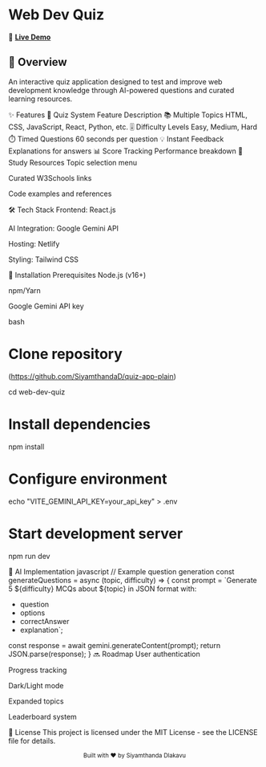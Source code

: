 # Web Dev Quiz

🔗 **[Live Demo](https://web-quizv1.netlify.app/study)**

## 📝 Overview

An interactive quiz application designed to test and improve web development knowledge through AI-powered questions and curated learning resources.

✨ Features
🧠 Quiz System
Feature	Description
📚 Multiple Topics	HTML, CSS, JavaScript, React, Python, etc.
🎚️ Difficulty Levels	Easy, Medium, Hard
⏱️ Timed Questions	60 seconds per question
💡 Instant Feedback	Explanations for answers
📊 Score Tracking	Performance breakdown
📖 Study Resources
Topic selection menu

Curated W3Schools links

Code examples and references

🛠️ Tech Stack
Frontend: React.js

AI Integration: Google Gemini API

Hosting: Netlify

Styling: Tailwind CSS

🚀 Installation
Prerequisites
Node.js (v16+)

npm/Yarn

Google Gemini API key

bash
# Clone repository
(https://github.com/SiyamthandaD/quiz-app-plain)

cd web-dev-quiz

# Install dependencies
npm install

# Configure environment
echo "VITE_GEMINI_API_KEY=your_api_key" > .env

# Start development server
npm run dev

🤖 AI Implementation
javascript
// Example question generation
const generateQuestions = async (topic, difficulty) => {
  const prompt = `Generate 5 ${difficulty} MCQs about ${topic} in JSON format with:
  - question
  - options
  - correctAnswer
  - explanation`;
  
  const response = await gemini.generateContent(prompt);
  return JSON.parse(response);
}
🔜 Roadmap
User authentication

Progress tracking

Dark/Light mode

Expanded topics

Leaderboard system

📄 License
This project is licensed under the MIT License - see the LICENSE file for details.

<div align="center"> <sub>Built with ❤️ by Siyamthanda Dlakavu</sub> </div>
